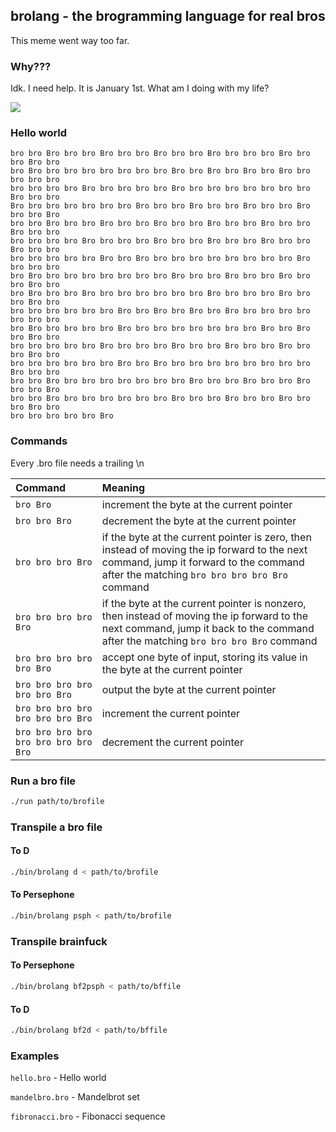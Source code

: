 ## brolang - the brogramming language for real bros

This meme went way too far.

### Why???

Idk. I need help. It is January 1st. What am I doing with my life?

![](https://i.redd.it/1zrqq62xu5r21.jpg)

### Hello world

```bro
bro bro Bro bro bro Bro bro bro Bro bro bro Bro bro bro bro Bro bro bro Bro bro 
bro Bro bro bro bro bro bro bro bro Bro bro Bro bro Bro bro Bro bro bro bro bro 
bro bro bro bro Bro bro bro bro bro Bro bro bro bro bro bro bro bro Bro bro bro 
Bro bro bro bro bro bro bro Bro bro bro Bro bro bro Bro bro bro Bro bro bro Bro 
bro bro Bro bro bro Bro bro bro Bro bro bro Bro bro bro Bro bro bro Bro bro bro 
bro bro bro bro Bro bro bro bro Bro bro bro Bro bro bro Bro bro bro Bro bro bro 
bro bro bro bro bro Bro bro Bro bro bro bro bro bro bro bro bro Bro bro bro bro 
bro Bro bro bro bro bro bro bro bro Bro bro bro Bro bro bro Bro bro bro Bro bro 
bro Bro bro bro Bro bro bro bro bro bro bro Bro bro bro bro Bro bro bro Bro bro 
bro bro bro bro bro bro Bro bro Bro bro Bro bro Bro bro bro bro bro bro bro bro 
bro Bro bro bro bro bro Bro bro bro bro bro bro bro bro Bro bro Bro bro Bro bro 
bro bro bro bro bro Bro bro bro bro Bro bro bro Bro bro bro Bro bro bro Bro bro 
bro bro bro bro bro bro Bro bro Bro bro bro bro bro bro bro bro bro Bro bro bro 
bro bro Bro bro bro bro bro bro bro bro Bro bro bro Bro bro bro Bro bro bro Bro 
bro bro Bro bro bro bro bro bro bro Bro bro bro Bro bro bro Bro bro bro Bro bro 
bro bro bro bro bro Bro 
```

### Commands

Every .bro file needs a trailing \n

| Command                               | Meaning                                                      |
| :------------------------------------ | :----------------------------------------------------------- |
| `bro Bro`                             | increment the byte at the current pointer                    |
| `bro bro Bro`                         | decrement the byte at the current pointer                    |
| `bro bro bro Bro`                     | if the byte at the current pointer is zero, then instead of moving the ip forward to the next command, jump it forward to the command after the matching `bro bro bro bro Bro` command |
| `bro bro bro bro Bro`                 | if the byte at the current pointer is nonzero, then instead of moving the ip forward to the next command, jump it back to the command after the matching `bro bro bro Bro` command |
| `bro bro bro bro bro Bro`             | accept one byte of input, storing its value in the byte at the current pointer |
| `bro bro bro bro bro bro Bro`         | output the byte at the current pointer                       |
| `bro bro bro bro bro bro bro Bro`     | increment the current pointer                                |
| `bro bro bro bro bro bro bro bro Bro` | decrement the current pointer                                |

### Run a bro file

```bash
./run path/to/brofile
```

### Transpile a bro file

#### To D

```bash
./bin/brolang d < path/to/brofile
```

#### To Persephone

```bash
./bin/brolang psph < path/to/brofile
```

### Transpile brainfuck

#### To Persephone

```bash
./bin/brolang bf2psph < path/to/bffile
```

#### To D

```bash
./bin/brolang bf2d < path/to/bffile
```

### Examples

`hello.bro` - Hello world

`mandelbro.bro` - Mandelbrot set

`fibronacci.bro` - Fibonacci sequence
